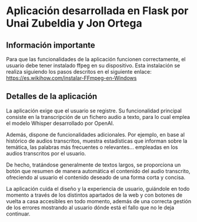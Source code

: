 # Aplicación desarrollada en Flask por Unai Zubeldia y Jon Ortega


## Información importante

Para que las funcionalidades de la aplicación funcionen correctamente, el usuario debe tener instalado ffpeg en su dispositivo. Esta instalación se realiza siguiendo los pasos descritos en el siguiente enlace: https://es.wikihow.com/instalar-FFmpeg-en-Windows

## Detalles de la aplicación

La aplicación exige que el usuario se registre. Su funcionalidad principal consiste en la transcripción de un fichero audio a texto, para lo cual emplea el modelo Whisper desarrollado por OpenAI.

Además, dispone de funcionalidades adicionales. Por ejemplo, en base al histórico de audios transcritos, muestra estadísticas que informan sobre la temática, las palabras más frecuentes o relevantes... empleadas en los audios transcritos por el usuario.

De hecho, tratándose generalmente de textos largos, se proporciona un botón que resumen de manera automática el contenido del audio transcrito, ofreciendo al usuario el contenido deseado de una forma corta y concisa.

La aplicación cuida el diseño y la experiencia de usuario, guiándole en todo momento a través de los distintos apartados de la web y con botones de vuelta a casa accesibles en todo momento, además de una correcta gestión de los errores mostrando al usuario dónde está el fallo que no le deja continuar.